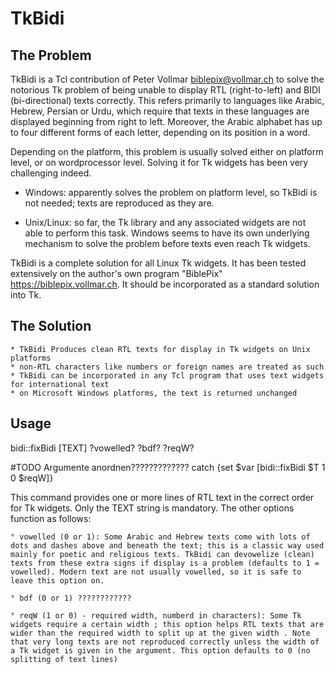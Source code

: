 # TkBidi

## The Problem

TkBidi is a Tcl contribution of Peter Vollmar <biblepix@vollmar.ch> to solve the notorious Tk problem of being unable to display RTL (right-to-left) and BIDI (bi-directional) texts correctly. This refers primarily to languages like Arabic, Hebrew, Persian or Urdu, which require that texts in these languages are displayed beginning from right to left. Moreover, the Arabic alphabet has up to four different forms of each letter, depending on its position in a word. 

Depending on the platform, this problem is usually solved either on platform level, or on wordprocessor level. Solving it for Tk widgets has been very challenging indeed.

* Windows: apparently solves the problem on platform level, so TkBidi is not needed; texts are reproduced as they are.

* Unix/Linux: so far, the Tk library and any associated widgets are not able to perform this task. Windows seems to have its own underlying mechanism to solve the problem before texts even reach Tk widgets.

TkBidi is a complete solution for all Linux Tk widgets. It has been tested extensively on the author's own program "BiblePix" <https://biblepix.vollmar.ch>.
It should be incorporated as a standard solution into Tk.

## The Solution

	* TkBidi Produces clean RTL texts for display in Tk widgets on Unix platforms
	* non-RTL characters like numbers or foreign names are treated as such
	* TkBidi can be incorporated in any Tcl program that uses text widgets for international text
	* on Microsoft Windows platforms, the text is returned unchanged 
	
## Usage

bidi::fixBidi [TEXT] ?vowelled? ?bdf? ?reqW?

#TODO Argumente anordnen?????????????
catch {set $var [bidi::fixBidi $T 1 0 $reqW]}


This command provides one or more lines of RTL text in the correct order for Tk widgets.
Only the TEXT string is mandatory. The other options function as follows:

	° vowelled (0 or 1): Some Arabic and Hebrew texts come with lots of dots and dashes above and beneath the text; this is a classic way used mainly for poetic and religious texts. TkBidi can devowelize (clean) texts from these extra signs if display is a problem (defaults to 1 = vowelled). Modern text are not usually vowelled, so it is safe to leave this option on.
	
	° bdf (0 or 1) ????????????
	
	° reqW (1 or 0) - required width, numberd in characters): Some Tk widgets require a certain width ; this option helps RTL texts that are wider than the required width to split up at the given width . Note that very long texts are not reproduced correctly unless the width of a Tk widget is given in the argument. This option defaults to 0 (no splitting of text lines)

## 
